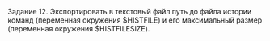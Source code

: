 
Задание 12. Экспортировать в текстовый файл путь до файла истории команд (переменная окружения $HISTFILE) и его максимальный размер (переменная окружения $HISTFILESIZE).

